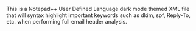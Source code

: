 This is a Notepad++ User Defined Language dark mode themed XML file that will syntax highlight important keywords such as dkim, spf, Reply-To, etc. when performing full email header analysis. 
